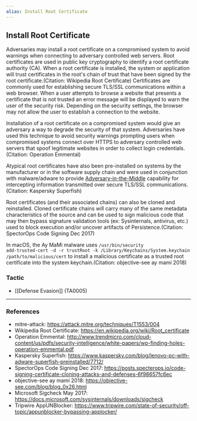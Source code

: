 ```yaml
---
alias: Install Root Certificate
---
```


## Install Root Certificate

Adversaries may install a root certificate on a compromised system to avoid warnings when connecting to adversary controlled web servers. Root certificates are used in public key cryptography to identify a root certificate authority (CA). When a root certificate is installed, the system or application will trust certificates in the root's chain of trust that have been signed by the root certificate.(Citation: Wikipedia Root Certificate) Certificates are commonly used for establishing secure TLS/SSL communications within a web browser. When a user attempts to browse a website that presents a certificate that is not trusted an error message will be displayed to warn the user of the security risk. Depending on the security settings, the browser may not allow the user to establish a connection to the website.

Installation of a root certificate on a compromised system would give an adversary a way to degrade the security of that system. Adversaries have used this technique to avoid security warnings prompting users when compromised systems connect over HTTPS to adversary controlled web servers that spoof legitimate websites in order to collect login credentials.(Citation: Operation Emmental)

Atypical root certificates have also been pre-installed on systems by the manufacturer or in the software supply chain and were used in conjunction with malware/adware to provide [Adversary-in-the-Middle](https://attack.mitre.org/techniques/T1557) capability for intercepting information transmitted over secure TLS/SSL communications.(Citation: Kaspersky Superfish)

Root certificates (and their associated chains) can also be cloned and reinstalled. Cloned certificate chains will carry many of the same metadata characteristics of the source and can be used to sign malicious code that may then bypass signature validation tools (ex: Sysinternals, antivirus, etc.) used to block execution and/or uncover artifacts of Persistence.(Citation: SpectorOps Code Signing Dec 2017)

In macOS, the Ay MaMi malware uses <code>/usr/bin/security add-trusted-cert -d -r trustRoot -k /Library/Keychains/System.keychain /path/to/malicious/cert</code> to install a malicious certificate as a trusted root certificate into the system keychain.(Citation: objective-see ay mami 2018)


### Tactic

- [[Defense Evasion]] (TA0005)


---
### References

- mitre-attack: https://attack.mitre.org/techniques/T1553/004
- Wikipedia Root Certificate: https://en.wikipedia.org/wiki/Root_certificate
- Operation Emmental: http://www.trendmicro.com/cloud-content/us/pdfs/security-intelligence/white-papers/wp-finding-holes-operation-emmental.pdf
- Kaspersky Superfish: https://www.kaspersky.com/blog/lenovo-pc-with-adware-superfish-preinstalled/7712/
- SpectorOps Code Signing Dec 2017: https://posts.specterops.io/code-signing-certificate-cloning-attacks-and-defenses-6f98657fc6ec
- objective-see ay mami 2018: https://objective-see.com/blog/blog_0x26.html
- Microsoft Sigcheck May 2017: https://docs.microsoft.com/sysinternals/downloads/sigcheck
- Tripwire AppUNBlocker: https://www.tripwire.com/state-of-security/off-topic/appunblocker-bypassing-applocker/
